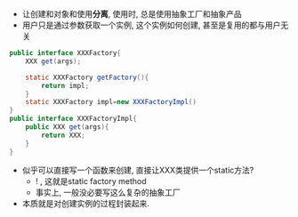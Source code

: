 - 让创建和对象和使用**分离**,  使用时, 总是使用抽象工厂和抽象产品
- 用户只是通过参数获取一个实例, 这个实例如何创建, 甚至是复用的都与用户无关
```java
public interface XXXFactory{
	XXX get(args);

	static XXXFactory getFactory(){
		return impl;
	}
	static XXXFactory impl=new XXXFactoryImpl()
}
public interface XXXFactoryImpl{
	public XXX get(args){
		return XXX;
	}
}
```
- 似乎可以直接写一个函数来创建, 直接让XXX类提供一个static方法?
	- ! , 这就是static factory method
	- 事实上, 一般没必要写这么复杂的抽象工厂
- 本质就是对创建实例的过程封装起来.